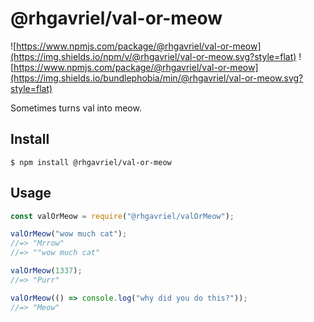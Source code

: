 # @rhgavriel/val-or-meow

![https://www.npmjs.com/package/@rhgavriel/val-or-meow](https://img.shields.io/npm/v/@rhgavriel/val-or-meow.svg?style=flat)
![https://www.npmjs.com/package/@rhgavriel/val-or-meow](https://img.shields.io/bundlephobia/min/@rhgavriel/val-or-meow.svg?style=flat)

Sometimes turns val into meow.

## Install

```
$ npm install @rhgavriel/val-or-meow
```

## Usage

```js
const valOrMeow = require("@rhgavriel/valOrMeow");

valOrMeow("wow much cat");
//=> "Mrrow"
//=> ""wow much cat"

valOrMeow(1337);
//=> "Purr"

valOrMeow(() => console.log("why did you do this?"));
//=> "Meow"
```

